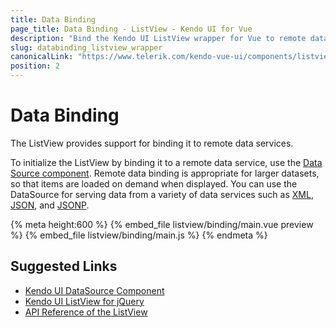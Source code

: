 ```yaml
---
title: Data Binding
page_title: Data Binding - ListView - Kendo UI for Vue
description: "Bind the Kendo UI ListView wrapper for Vue to remote data services."
slug: databinding_listview_wrapper
canonicalLink: "https://www.telerik.com/kendo-vue-ui/components/listview"
position: 2
---
```


<div><WrapperBanner link="/kendo-vue-ui/components/listview"></WrapperBanner></div>

# Data Binding

The ListView provides support for binding it to remote data services.

To initialize the ListView by binding it to a remote data service, use the [Data Source component](https://docs.telerik.com/kendo-ui/framework/datasource/overview). Remote data binding is appropriate for larger datasets, so that items are loaded on demand when displayed. You can use the DataSource for serving data from a variety of data services such as [XML](https://en.wikipedia.org/wiki/XML), [JSON](https://en.wikipedia.org/wiki/JSON), and [JSONP](https://en.wikipedia.org/wiki/JSONP).

{% meta height:600 %}
{% embed_file listview/binding/main.vue preview %}
{% embed_file listview/binding/main.js %}
{% endmeta %}

## Suggested Links

* [Kendo UI DataSource Component](https://docs.telerik.com/kendo-ui/framework/datasource/overview)
* [Kendo UI ListView for jQuery](https://docs.telerik.com/kendo-ui/controls/data-management/listview/overview)
* [API Reference of the ListView](https://docs.telerik.com/kendo-ui/api/javascript/ui/listview)
